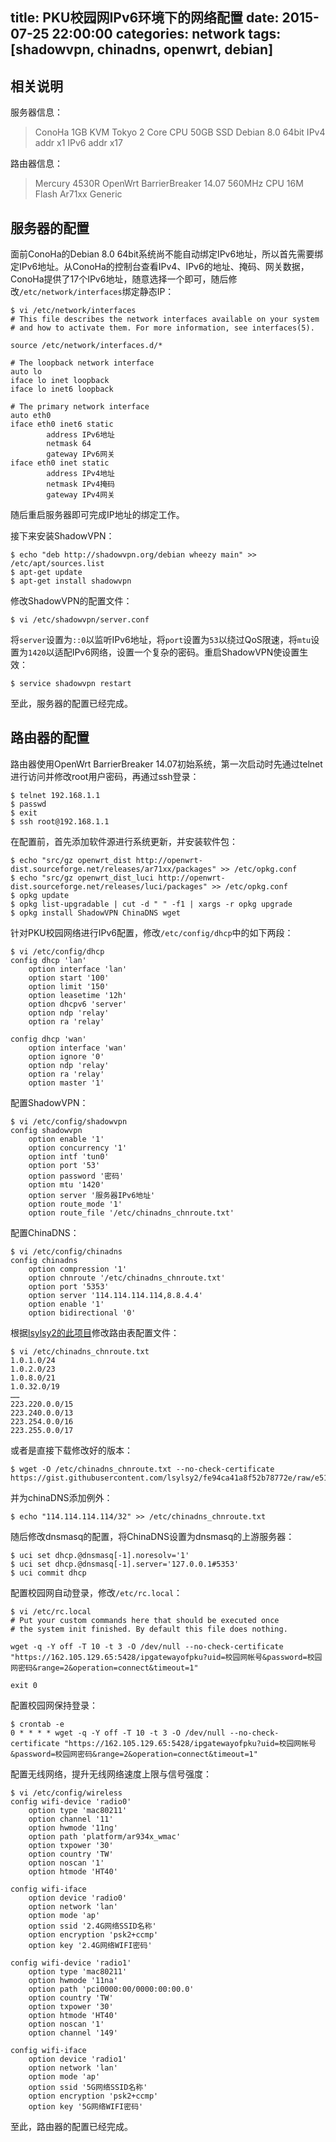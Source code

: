 title: PKU校园网IPv6环境下的网络配置
date: 2015-07-25 22:00:00
categories: network
tags: [shadowvpn, chinadns, openwrt, debian]
---

## 相关说明

服务器信息：

> ConoHa 1GB KVM Tokyo
> 2 Core CPU
> 50GB SSD
> Debian 8.0 64bit
> IPv4 addr x1
> IPv6 addr x17

路由器信息：

> Mercury 4530R OpenWrt BarrierBreaker 14.07
> 560MHz CPU
> 16M Flash
> Ar71xx Generic

## 服务器的配置

面前ConoHa的Debian 8.0 64bit系统尚不能自动绑定IPv6地址，所以首先需要绑定IPv6地址。从ConoHa的控制台查看IPv4、IPv6的地址、掩码、网关数据，ConoHa提供了17个IPv6地址，随意选择一个即可，随后修改`/etc/network/interfaces`绑定静态IP：

    $ vi /etc/network/interfaces
    # This file describes the network interfaces available on your system
    # and how to activate them. For more information, see interfaces(5).

    source /etc/network/interfaces.d/*

    # The loopback network interface
    auto lo
    iface lo inet loopback
    iface lo inet6 loopback

    # The primary network interface
    auto eth0
    iface eth0 inet6 static
            address IPv6地址
            netmask 64
            gateway IPv6网关
    iface eth0 inet static
            address IPv4地址
            netmask IPv4掩码
            gateway IPv4网关

随后重启服务器即可完成IP地址的绑定工作。

接下来安装ShadowVPN：

    $ echo "deb http://shadowvpn.org/debian wheezy main" >> /etc/apt/sources.list
    $ apt-get update
    $ apt-get install shadowvpn

修改ShadowVPN的配置文件：

    $ vi /etc/shadowvpn/server.conf

将`server`设置为`::0`以监听IPv6地址，将`port`设置为`53`以绕过QoS限速，将`mtu`设置为`1420`以适配IPv6网络，设置一个复杂的密码。重启ShadowVPN使设置生效：

    $ service shadowvpn restart

至此，服务器的配置已经完成。

## 路由器的配置

路由器使用OpenWrt BarrierBreaker 14.07初始系统，第一次启动时先通过telnet进行访问并修改root用户密码，再通过ssh登录：

    $ telnet 192.168.1.1
    $ passwd
    $ exit
    $ ssh root@192.168.1.1

在配置前，首先添加软件源进行系统更新，并安装软件包：

    $ echo "src/gz openwrt_dist http://openwrt-dist.sourceforge.net/releases/ar71xx/packages" >> /etc/opkg.conf
    $ echo "src/gz openwrt_dist_luci http://openwrt-dist.sourceforge.net/releases/luci/packages" >> /etc/opkg.conf
    $ opkg update
    $ opkg list-upgradable | cut -d " " -f1 | xargs -r opkg upgrade
    $ opkg install ShadowVPN ChinaDNS wget

针对PKU校园网络进行IPv6配置，修改`/etc/config/dhcp`中的如下两段：

    $ vi /etc/config/dhcp
    config dhcp 'lan'
        option interface 'lan'
        option start '100'
        option limit '150'
        option leasetime '12h'
        option dhcpv6 'server'
        option ndp 'relay'
        option ra 'relay'

    config dhcp 'wan'
        option interface 'wan'
        option ignore '0'
        option ndp 'relay'
        option ra 'relay'
        option master '1'

配置ShadowVPN：

    $ vi /etc/config/shadowvpn
    config shadowvpn
        option enable '1'
        option concurrency '1'
        option intf 'tun0'
        option port '53'
        option password '密码'
        option mtu '1420'
        option server '服务器IPv6地址'
        option route_mode '1'
        option route_file '/etc/chinadns_chnroute.txt'

配置ChinaDNS：

    $ vi /etc/config/chinadns
    config chinadns
        option compression '1'
        option chnroute '/etc/chinadns_chnroute.txt'
        option port '5353'
        option server '114.114.114.114,8.8.4.4'
        option enable '1'
        option bidirectional '0'

根据[lsylsy2的此项目](https://gist.github.com/lsylsy2/fe94ca41a8f52b78772e)修改路由表配置文件：

    $ vi /etc/chinadns_chnroute.txt
    1.0.1.0/24
    1.0.2.0/23
    1.0.8.0/21
    1.0.32.0/19
    ……
    223.220.0.0/15
    223.240.0.0/13
    223.254.0.0/16
    223.255.0.0/17

或者是直接下载修改好的版本：

    $ wget -O /etc/chinadns_chnroute.txt --no-check-certificate https://gist.githubusercontent.com/lsylsy2/fe94ca41a8f52b78772e/raw/e51449a7d76d153d3df6934d285d7871cb0862ae/cidr_merge

并为chinaDNS添加例外：

    $ echo "114.114.114.114/32" >> /etc/chinadns_chnroute.txt

随后修改dnsmasq的配置，将ChinaDNS设置为dnsmasq的上游服务器：

    $ uci set dhcp.@dnsmasq[-1].noresolv='1'
    $ uci set dhcp.@dnsmasq[-1].server='127.0.0.1#5353'
    $ uci commit dhcp

配置校园网自动登录，修改`/etc/rc.local`：

    $ vi /etc/rc.local
    # Put your custom commands here that should be executed once
    # the system init finished. By default this file does nothing.

    wget -q -Y off -T 10 -t 3 -O /dev/null --no-check-certificate "https://162.105.129.65:5428/ipgatewayofpku?uid=校园网帐号&password=校园网密码&range=2&operation=connect&timeout=1"

    exit 0

配置校园网保持登录：

    $ crontab -e
    0 * * * * wget -q -Y off -T 10 -t 3 -O /dev/null --no-check-certificate "https://162.105.129.65:5428/ipgatewayofpku?uid=校园网帐号&password=校园网密码&range=2&operation=connect&timeout=1"

配置无线网络，提升无线网络速度上限与信号强度：

    $ vi /etc/config/wireless
    config wifi-device 'radio0'
        option type 'mac80211'
        option channel '11'
        option hwmode '11ng'
        option path 'platform/ar934x_wmac'
        option txpower '30'
        option country 'TW'
        option noscan '1'
        option htmode 'HT40'

    config wifi-iface
        option device 'radio0'
        option network 'lan'
        option mode 'ap'
        option ssid '2.4G网络SSID名称'
        option encryption 'psk2+ccmp'
        option key '2.4G网络WIFI密码'

    config wifi-device 'radio1'
        option type 'mac80211'
        option hwmode '11na'
        option path 'pci0000:00/0000:00:00.0'
        option country 'TW'
        option txpower '30'
        option htmode 'HT40'
        option noscan '1'
        option channel '149'

    config wifi-iface
        option device 'radio1'
        option network 'lan'
        option mode 'ap'
        option ssid '5G网络SSID名称'
        option encryption 'psk2+ccmp'
        option key '5G网络WIFI密码'

至此，路由器的配置已经完成。
